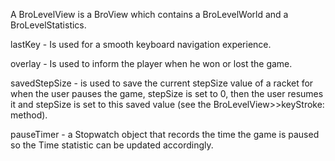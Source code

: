 A BroLevelView is a BroView which contains a BroLevelWorld and a BroLevelStatistics.

lastKey
	- Is used for a smooth keyboard navigation experience.

overlay
	- Is used to inform the player when he won or lost the game.

savedStepSize
	- is used to save the current stepSize value of a racket for when the user pauses
	the game, stepSize is set to 0, then the user resumes it and stepSize is set to this
	saved value (see the BroLevelView>>keyStroke: method).
	
pauseTimer
	- a Stopwatch object that records the time the game is paused so the Time statistic
	can be updated accordingly.